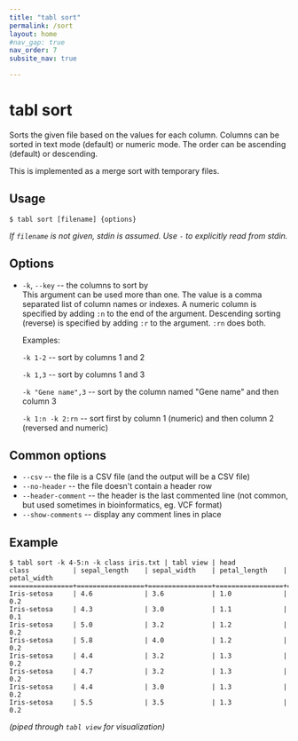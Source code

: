 ```yaml
---
title: "tabl sort"
permalink: /sort
layout: home
#nav_gap: true
nav_order: 7
subsite_nav: true

---
```


# tabl sort

Sorts the given file based on the values for each column. Columns can be sorted in text mode (default) or numeric mode. The order can be ascending (default) or descending.

This is implemented as a merge sort with temporary files.

## Usage

`$ tabl sort [filename] {options}`  
    
*If `filename` is not given, stdin is assumed. Use `-` to explicitly read from stdin.*

## Options

* `-k`, `--key`  -- the columns to sort by  
This argument can be used more than one. The value is a comma separated list of column names or indexes. A numeric column is specified by adding `:n` to the end of the argument. Descending sorting (reverse) is specified by adding `:r` to the argument. `:rn` does both. 

  Examples:

  `-k 1-2` -- sort by columns 1 and 2

  `-k 1,3` -- sort by columns 1 and 3

  `-k "Gene name",3` -- sort by the column named "Gene name" and then column 3

  `-k 1:n -k 2:rn` -- sort first by column 1 (numeric) and then column 2 (reversed and numeric)


## Common options
* `--csv`            -- the file is a CSV file (and the output will be a CSV file)
* `--no-header`      -- the file doesn't contain a header row
* `--header-comment` -- the header is the last commented line (not common, but used sometimes in bioinformatics, eg. VCF format)
* `--show-comments`  -- display any comment lines in place

## Example

    $ tabl sort -k 4-5:n -k class iris.txt | tabl view | head
    class           | sepal_length    | sepal_width    | petal_length    | petal_width    
    ================+=================+================+=================+================
    Iris-setosa     | 4.6             | 3.6            | 1.0             | 0.2            
    Iris-setosa     | 4.3             | 3.0            | 1.1             | 0.1            
    Iris-setosa     | 5.0             | 3.2            | 1.2             | 0.2            
    Iris-setosa     | 5.8             | 4.0            | 1.2             | 0.2            
    Iris-setosa     | 4.4             | 3.2            | 1.3             | 0.2            
    Iris-setosa     | 4.7             | 3.2            | 1.3             | 0.2            
    Iris-setosa     | 4.4             | 3.0            | 1.3             | 0.2            
    Iris-setosa     | 5.5             | 3.5            | 1.3             | 0.2            

*(piped through `tabl view` for visualization)*
